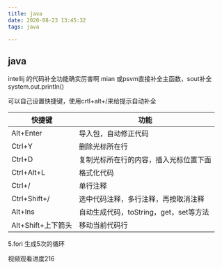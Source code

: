 ```yaml
---
title: java
date: 2020-08-23 13:45:32
tags: java

---
```


## java

intellij 的代码补全功能确实厉害啊 mian 或psvm直接补全主函数，sout补全system.out.println()

可以自己设置快捷键，使用crtl+alt+/来给提示自动补全

| 快捷键             | 功能                                   |
| ------------------ | -------------------------------------- |
| Alt+Enter          | 导入包，自动修正代码                   |
| Ctrl+Y             | 删除光标所在行                         |
| Ctrl+D             | 复制光标所在行的内容，插入光标位置下面 |
| Ctrl+Alt+L         | 格式化代码                             |
| Ctrl+/             | 单行注释                               |
| Ctrl+Shift+/       | 选中代码注释，多行注释，再按取消注释   |
| Alt+Ins            | 自动生成代码，toString，get，set等方法 |
| Alt+Shift+上下箭头 | 移动当前代码行                         |

5.fori	生成5次的循环



视频观看进度216










